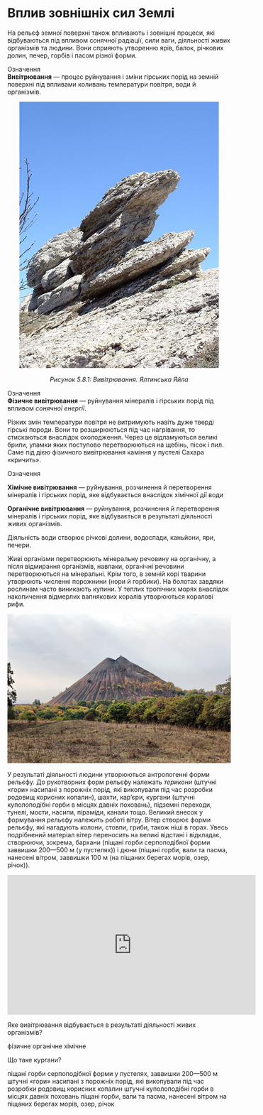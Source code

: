 Вплив зовнішніх сил Землі
=========================
На рельєф земної поверхні також впливають і зовнішні процеси, які відбуваються під впливом сонячної радіації, сили ваги, діяльності живих організмів та людини. Вони сприяють утворенню ярів, балок, річкових долин, печер, горбів і пасом різної форми.

<p>
<div class="eoz-wrap">
<span class="eoz">Означення</span>
<div class="eoz-text">
<b>Вивiтрювання</b> — процес руйнування i змiни гiрських порiд на земнiй поверхнi пiд впливами коливань температури повiтря, води й органiзмiв.
</div>
</div>
</p>

<div align="center">
<img src="10.jpg"/>
<p><i>Рисунок 5.8.1:  Вивiтрювання. Ялтинська Яйла</i></p>
</div>

<div class="eoz-wrap">
<span class="eoz">Означення</span>
<div class="eoz-text">
<b>Фiзичне вивiтрювання</b> — руйнування мiнералiв i гiрських порiд пiд впливом <i>сонячної енергiї</i>.
</div>
</div>

Різких змін температури повітря не витримують навіть дуже тверді гірські породи. Вони то розширюються під час нагрівання, то стискаються внаслідок охолодження. Через це відламуються великі брили, уламки яких поступово перетворюються на щебінь, пісок і пил. Саме під дією фізичного вивітрювання каміння у пустелі Сахара «кричить».

<div class="eoz-wrap">
<span class="eoz">Означення</span>
<div class="eoz-text">
<p><b>Хiмiчне вивiтрювання</b> — руйнування, розчинення й перетворення мiнералiв i гiрських порiд, яке вiдбувається внаслiдок хiмiчної дiї води</p>
<b>Органiчне вивiтрювання</b> — руйнування, розчинення й перетворення мiнералiв i гiрських порiд, яке вiдбувається в результатi дiяльностi живих органiзмiв.
</div>
</div>

Діяльність води створює річкові долини, водоспади, каньйони, яри, печери.

Живі організми перетворюють мінеральну речовину на органічну, а після відмирання організмів, навпаки, органічні речовини перетворюються на мінеральні. Крім того, в земній корі тварини утворюють численні порожнини (нори й горбики). На болотах завдяки рослинам часто виникають купини. У теплих тропічних морях внаслідок накопичення відмерлих вапнякових коралів утворюються коралові рифи.

<div align="center">
<img src="11.jpg"/>
</div>

У результаті діяльності людини утворюються <span class="p1">антропогенні форми рельєфу</span>. До рукотворних форм рельєфу належать <i>терикони</i> (штучні «гори» насипані з порожніх порід, які викопували під час розробки родовищ корисних копалин), шахти, кар’єри, кургани (штучні куполоподібні горби в місцях давніх поховань), підземні переходи, тунелі, мости, насипи, піраміди, канали тощо. Великий внесок у формування рельєфу належить <span class="p1">роботі вітру</span>. Вітер створює форми рельєфу, які нагадують колони, стовпи, гриби, також ніші в горах. Увесь подрібнений матеріал вітер переносить на великі відстані і відкладає, створюючи, зокрема,
<span class="p1">бархани</span> (піщані горби серпоподібної форми заввишки 200—500 м (у пустелях)) і <span class="p1">дюни</span> (піщані горби, вали та пасма, нанесені вітром, заввишки 100 м (на піщаних берегах морів, озер, річок)).

<div class="fluidMedia">
<iframe align="center" width="560" height="315" src="https://www.youtube.com/embed/uDj6uagmyHk" frameborder="0" allowfullscreen></iframe>
</div>
<div class="popup">
</div>

<quiz>
<question>
<p>Яке вивітрювання вiдбувається в результатi дiяльностi живих органiзмiв?</p>
<answer>фізичне</answer>
<answer correct>органічне</answer>
<answer>хімічне</answer>
</question>
<question>
<p>Що таке кургани?</p>
<answer>піщані горби серпоподібної форми у пустелях, заввишки 200—500 м </answer>
<answer>штучні «гори» насипані з порожніх порід, які викопували під час розробки родовищ корисних копалин</answer>
<answer correct>штучні куполоподібні горби в місцях давніх поховань</answer>
<answer>піщані горби, вали та пасма, нанесені вітром на піщаних берегах морів, озер, річок</answer>
</question>
</quiz>
